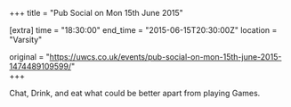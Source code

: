 +++
title = "Pub Social on Mon 15th June 2015"

[extra]
time = "18:30:00"
end_time = "2015-06-15T20:30:00Z"
location = "Varsity"

original = "https://uwcs.co.uk/events/pub-social-on-mon-15th-june-2015-1474489109599/"    
+++

Chat, Drink, and eat what could be better apart from playing Games.

